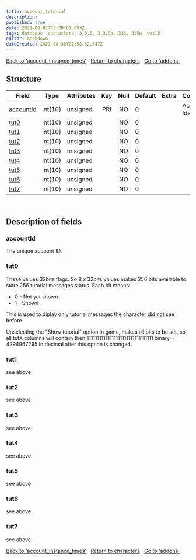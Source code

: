 ```yaml
---
title: account_tutorial
description: 
published: true
date: 2021-09-07T13:28:01.693Z
tags: database, characters, 3.3.5, 3.3.5a, 335, 335a, wotlk
editor: markdown
dateCreated: 2021-08-30T21:58:32.647Z
---
```


<a href="https://dev.trinitycore.info/en/database/335/characters/account_instance_times" class="mt-5 v-btn v-btn--depressed v-btn--flat v-btn--outlined theme--light v-size--default darkblue--text text--lighten-3"><span class="v-btn__content"><i aria-hidden="true" class="v-icon notranslate v-icon--left mdi mdi-arrow-left theme--light"></i><span>Back to 'account_instance_times'</span></span></a>&nbsp;&nbsp;&nbsp;<a href="https://dev.trinitycore.info/en/database/335/characters/home" class="mt-5 v-btn v-btn--depressed v-btn--flat v-btn--outlined theme--light v-size--default darkblue--text text--lighten-3"><span class="v-btn__content"><i aria-hidden="true" class="v-icon notranslate v-icon--left mdi mdi-home-outline theme--light"></i><span>Return to characters</span></span></a>&nbsp;&nbsp;&nbsp;<a href="https://dev.trinitycore.info/en/database/335/characters/addons" class="mt-5 v-btn v-btn--depressed v-btn--flat v-btn--outlined theme--light v-size--default darkblue--text text--lighten-3"><span class="v-btn__content"><span>Go to 'addons'</span><i aria-hidden="true" class="v-icon notranslate v-icon--right mdi mdi-arrow-right theme--light"></i></span></a>

## Structure

| Field | Type | Attributes | Key | Null | Default | Extra | Comment |
| --- | --- | --- | :---: | :---: | --- | --- | --- |
| [accountId](#accountid) | int(10) | unsigned | PRI | NO | 0 |  | Account Identifier |
| [tut0](#tut0) | int(10) | unsigned |  | NO | 0 |  |  |
| [tut1](#tut1) | int(10) | unsigned |  | NO | 0 |  |  |
| [tut2](#tut2) | int(10) | unsigned |  | NO | 0 |  |  |
| [tut3](#tut3) | int(10) | unsigned |  | NO | 0 |  |  |
| [tut4](#tut4) | int(10) | unsigned |  | NO | 0 |  |  |
| [tut5](#tut5) | int(10) | unsigned |  | NO | 0 |  |  |
| [tut6](#tut6) | int(10) | unsigned |  | NO | 0 |  |  |
| [tut7](#tut7) | int(10) | unsigned |  | NO | 0 |  |  |
&nbsp;
## Description of fields

### accountId
The unique account ID.
&nbsp;

### tut0
These values 32bits flags. So 8 x 32bits values makes 256 bits available to store 256 tutorial messages status.
Each bit means:

-   0  -  Not yet shown
-   1  -  Shown

This is used to diplay only tutorial messages the character did not see before.

Unselecting the "Show tutorial" option in game, makes all bits to be set, so all tutX columns will contain then 11111111111111111111111111111111 binary = 4294967295 in decimal after this option is changed.
&nbsp;

### tut1
see above
&nbsp;

### tut2
see above
&nbsp;

### tut3
see above
&nbsp;

### tut4
see above
&nbsp;

### tut5
see above
&nbsp;

### tut6
see above
&nbsp;

### tut7
see above
&nbsp;

<a href="https://dev.trinitycore.info/en/database/335/characters/account_instance_times" class="mt-5 v-btn v-btn--depressed v-btn--flat v-btn--outlined theme--light v-size--default darkblue--text text--lighten-3"><span class="v-btn__content"><i aria-hidden="true" class="v-icon notranslate v-icon--left mdi mdi-arrow-left theme--light"></i><span>Back to 'account_instance_times'</span></span></a>&nbsp;&nbsp;&nbsp;<a href="https://dev.trinitycore.info/en/database/335/characters/home" class="mt-5 v-btn v-btn--depressed v-btn--flat v-btn--outlined theme--light v-size--default darkblue--text text--lighten-3"><span class="v-btn__content"><i aria-hidden="true" class="v-icon notranslate v-icon--left mdi mdi-home-outline theme--light"></i><span>Return to characters</span></span></a>&nbsp;&nbsp;&nbsp;<a href="https://dev.trinitycore.info/en/database/335/characters/addons" class="mt-5 v-btn v-btn--depressed v-btn--flat v-btn--outlined theme--light v-size--default darkblue--text text--lighten-3"><span class="v-btn__content"><span>Go to 'addons'</span><i aria-hidden="true" class="v-icon notranslate v-icon--right mdi mdi-arrow-right theme--light"></i></span></a>

